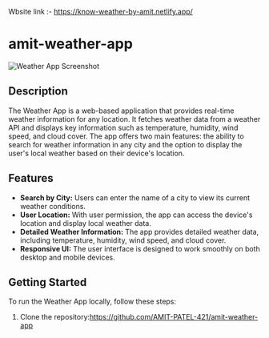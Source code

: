 Wbsite link :- https://know-weather-by-amit.netlify.app/
# amit-weather-app

![Weather App Screenshot](screenshot.png)

## Description
The Weather App is a web-based application that provides real-time weather information for any location. It fetches weather data from a weather API and displays key information such as temperature, humidity, wind speed, and cloud cover. The app offers two main features: the ability to search for weather information in any city and the option to display the user's local weather based on their device's location.

## Features
- **Search by City:** Users can enter the name of a city to view its current weather conditions.
- **User Location:** With user permission, the app can access the device's location and display local weather data.
- **Detailed Weather Information:** The app provides detailed weather data, including temperature, humidity, wind speed, and cloud cover.
- **Responsive UI:** The user interface is designed to work smoothly on both desktop and mobile devices.

## Getting Started
To run the Weather App locally, follow these steps:

1. Clone the repository:https://github.com/AMIT-PATEL-421/amit-weather-app
   
